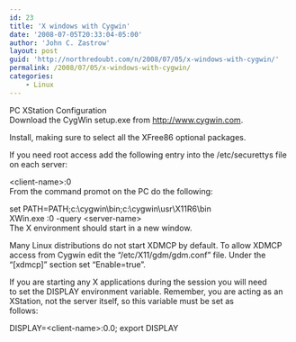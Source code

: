 ```yaml
---
id: 23
title: 'X windows with Cygwin'
date: '2008-07-05T20:33:04-05:00'
author: 'John C. Zastrow'
layout: post
guid: 'http://northredoubt.com/n/2008/07/05/x-windows-with-cygwin/'
permalink: /2008/07/05/x-windows-with-cygwin/
categories:
    - Linux
---
```


PC XStation Configuration  
Download the CygWin setup.exe from http://www.cygwin.com.

Install, making sure to select all the XFree86 optional packages.

If you need root access add the following entry into the /etc/securettys file on each server:

&lt;client-name&gt;:0  
From the command promot on the PC do the following:

set PATH=PATH;c:\\cygwin\\bin;c:\\cygwin\\usr\\X11R6\\bin  
XWin.exe :0 -query &lt;server-name&gt;  
The X environment should start in a new window.

Many Linux distributions do not start XDMCP by default. To allow XDMCP  
access from Cygwin edit the “/etc/X11/gdm/gdm.conf” file. Under the  
“\[xdmcp\]” section set “Enable=true”.

If you are starting any X applications during the session you will need  
to set the DISPLAY environment variable. Remember, you are acting as an  
XStation, not the server itself, so this variable must be set as  
follows:

DISPLAY=&lt;client-name&gt;:0.0; export DISPLAY